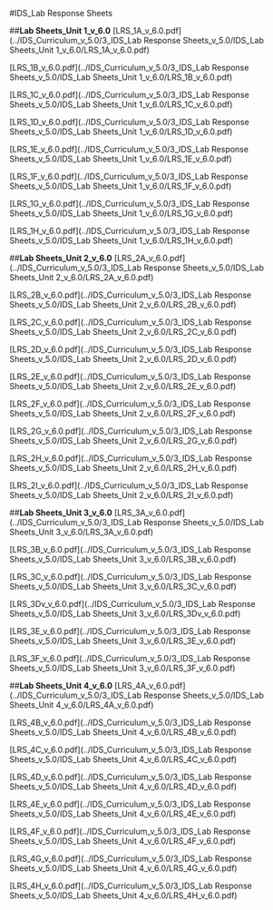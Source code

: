 #IDS_Lab Response Sheets

##**Lab Sheets_Unit 1_v_6.0**
[LRS_1A_v_6.0.pdf](../IDS_Curriculum_v_5.0/3_IDS_Lab Response Sheets_v_5.0/IDS_Lab Sheets_Unit 1_v_6.0/LRS_1A_v_6.0.pdf)

[LRS_1B_v_6.0.pdf](../IDS_Curriculum_v_5.0/3_IDS_Lab Response Sheets_v_5.0/IDS_Lab Sheets_Unit 1_v_6.0/LRS_1B_v_6.0.pdf)

[LRS_1C_v_6.0.pdf](../IDS_Curriculum_v_5.0/3_IDS_Lab Response Sheets_v_5.0/IDS_Lab Sheets_Unit 1_v_6.0/LRS_1C_v_6.0.pdf)

[LRS_1D_v_6.0.pdf](../IDS_Curriculum_v_5.0/3_IDS_Lab Response Sheets_v_5.0/IDS_Lab Sheets_Unit 1_v_6.0/LRS_1D_v_6.0.pdf)

[LRS_1E_v_6.0.pdf](../IDS_Curriculum_v_5.0/3_IDS_Lab Response Sheets_v_5.0/IDS_Lab Sheets_Unit 1_v_6.0/LRS_1E_v_6.0.pdf)

[LRS_1F_v_6.0.pdf](../IDS_Curriculum_v_5.0/3_IDS_Lab Response Sheets_v_5.0/IDS_Lab Sheets_Unit 1_v_6.0/LRS_1F_v_6.0.pdf)

[LRS_1G_v_6.0.pdf](../IDS_Curriculum_v_5.0/3_IDS_Lab Response Sheets_v_5.0/IDS_Lab Sheets_Unit 1_v_6.0/LRS_1G_v_6.0.pdf)

[LRS_1H_v_6.0.pdf](../IDS_Curriculum_v_5.0/3_IDS_Lab Response Sheets_v_5.0/IDS_Lab Sheets_Unit 1_v_6.0/LRS_1H_v_6.0.pdf)

##**Lab Sheets_Unit 2_v_6.0**
[LRS_2A_v_6.0.pdf](../IDS_Curriculum_v_5.0/3_IDS_Lab Response Sheets_v_5.0/IDS_Lab Sheets_Unit 2_v_6.0/LRS_2A_v_6.0.pdf)

[LRS_2B_v_6.0.pdf](../IDS_Curriculum_v_5.0/3_IDS_Lab Response Sheets_v_5.0/IDS_Lab Sheets_Unit 2_v_6.0/LRS_2B_v_6.0.pdf)

[LRS_2C_v_6.0.pdf](../IDS_Curriculum_v_5.0/3_IDS_Lab Response Sheets_v_5.0/IDS_Lab Sheets_Unit 2_v_6.0/LRS_2C_v_6.0.pdf)

[LRS_2D_v_6.0.pdf](../IDS_Curriculum_v_5.0/3_IDS_Lab Response Sheets_v_5.0/IDS_Lab Sheets_Unit 2_v_6.0/LRS_2D_v_6.0.pdf)

[LRS_2E_v_6.0.pdf](../IDS_Curriculum_v_5.0/3_IDS_Lab Response Sheets_v_5.0/IDS_Lab Sheets_Unit 2_v_6.0/LRS_2E_v_6.0.pdf)

[LRS_2F_v_6.0.pdf](../IDS_Curriculum_v_5.0/3_IDS_Lab Response Sheets_v_5.0/IDS_Lab Sheets_Unit 2_v_6.0/LRS_2F_v_6.0.pdf)

[LRS_2G_v_6.0.pdf](../IDS_Curriculum_v_5.0/3_IDS_Lab Response Sheets_v_5.0/IDS_Lab Sheets_Unit 2_v_6.0/LRS_2G_v_6.0.pdf)

[LRS_2H_v_6.0.pdf](../IDS_Curriculum_v_5.0/3_IDS_Lab Response Sheets_v_5.0/IDS_Lab Sheets_Unit 2_v_6.0/LRS_2H_v_6.0.pdf)

[LRS_2I_v_6.0.pdf](../IDS_Curriculum_v_5.0/3_IDS_Lab Response Sheets_v_5.0/IDS_Lab Sheets_Unit 2_v_6.0/LRS_2I_v_6.0.pdf)

##**Lab Sheets_Unit 3_v_6.0**
[LRS_3A_v_6.0.pdf](../IDS_Curriculum_v_5.0/3_IDS_Lab Response Sheets_v_5.0/IDS_Lab Sheets_Unit 3_v_6.0/LRS_3A_v_6.0.pdf)

[LRS_3B_v_6.0.pdf](../IDS_Curriculum_v_5.0/3_IDS_Lab Response Sheets_v_5.0/IDS_Lab Sheets_Unit 3_v_6.0/LRS_3B_v_6.0.pdf)

[LRS_3C_v_6.0.pdf](../IDS_Curriculum_v_5.0/3_IDS_Lab Response Sheets_v_5.0/IDS_Lab Sheets_Unit 3_v_6.0/LRS_3C_v_6.0.pdf)

[LRS_3Dv_v_6.0.pdf](../IDS_Curriculum_v_5.0/3_IDS_Lab Response Sheets_v_5.0/IDS_Lab Sheets_Unit 3_v_6.0/LRS_3Dv_v_6.0.pdf)

[LRS_3E_v_6.0.pdf](../IDS_Curriculum_v_5.0/3_IDS_Lab Response Sheets_v_5.0/IDS_Lab Sheets_Unit 3_v_6.0/LRS_3E_v_6.0.pdf)

[LRS_3F_v_6.0.pdf](../IDS_Curriculum_v_5.0/3_IDS_Lab Response Sheets_v_5.0/IDS_Lab Sheets_Unit 3_v_6.0/LRS_3F_v_6.0.pdf)

##**Lab Sheets_Unit 4_v_6.0**
[LRS_4A_v_6.0.pdf](../IDS_Curriculum_v_5.0/3_IDS_Lab Response Sheets_v_5.0/IDS_Lab Sheets_Unit 4_v_6.0/LRS_4A_v_6.0.pdf)

[LRS_4B_v_6.0.pdf](../IDS_Curriculum_v_5.0/3_IDS_Lab Response Sheets_v_5.0/IDS_Lab Sheets_Unit 4_v_6.0/LRS_4B_v_6.0.pdf)

[LRS_4C_v_6.0.pdf](../IDS_Curriculum_v_5.0/3_IDS_Lab Response Sheets_v_5.0/IDS_Lab Sheets_Unit 4_v_6.0/LRS_4C_v_6.0.pdf)

[LRS_4D_v_6.0.pdf](../IDS_Curriculum_v_5.0/3_IDS_Lab Response Sheets_v_5.0/IDS_Lab Sheets_Unit 4_v_6.0/LRS_4D_v_6.0.pdf)

[LRS_4E_v_6.0.pdf](../IDS_Curriculum_v_5.0/3_IDS_Lab Response Sheets_v_5.0/IDS_Lab Sheets_Unit 4_v_6.0/LRS_4E_v_6.0.pdf)

[LRS_4F_v_6.0.pdf](../IDS_Curriculum_v_5.0/3_IDS_Lab Response Sheets_v_5.0/IDS_Lab Sheets_Unit 4_v_6.0/LRS_4F_v_6.0.pdf)

[LRS_4G_v_6.0.pdf](../IDS_Curriculum_v_5.0/3_IDS_Lab Response Sheets_v_5.0/IDS_Lab Sheets_Unit 4_v_6.0/LRS_4G_v_6.0.pdf)

[LRS_4H_v_6.0.pdf](../IDS_Curriculum_v_5.0/3_IDS_Lab Response Sheets_v_5.0/IDS_Lab Sheets_Unit 4_v_6.0/LRS_4H_v_6.0.pdf)